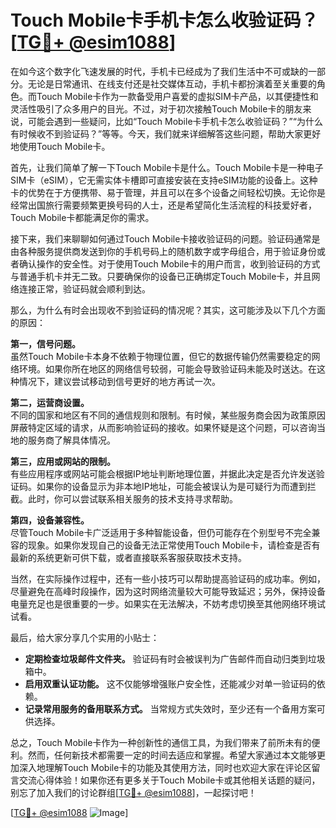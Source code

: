 # Touch Mobile卡手机卡怎么收验证码？[[TG💪+ @esim1088](https://t.me/s/esim1088)]

在如今这个数字化飞速发展的时代，手机卡已经成为了我们生活中不可或缺的一部分。无论是日常通讯、在线支付还是社交媒体互动，手机卡都扮演着至关重要的角色。而Touch Mobile卡作为一款备受用户喜爱的虚拟SIM卡产品，以其便捷性和灵活性吸引了众多用户的目光。不过，对于初次接触Touch Mobile卡的朋友来说，可能会遇到一些疑问，比如“Touch Mobile卡手机卡怎么收验证码？”“为什么有时候收不到验证码？”等等。今天，我们就来详细解答这些问题，帮助大家更好地使用Touch Mobile卡。

首先，让我们简单了解一下Touch Mobile卡是什么。Touch Mobile卡是一种电子SIM卡（eSIM），它无需实体卡槽即可直接安装在支持eSIM功能的设备上。这种卡的优势在于方便携带、易于管理，并且可以在多个设备之间轻松切换。无论你是经常出国旅行需要频繁更换号码的人士，还是希望简化生活流程的科技爱好者，Touch Mobile卡都能满足你的需求。

接下来，我们来聊聊如何通过Touch Mobile卡接收验证码的问题。验证码通常是由各种服务提供商发送到你的手机号码上的随机数字或字母组合，用于验证身份或者确认操作的安全性。对于使用Touch Mobile卡的用户而言，收到验证码的方式与普通手机卡并无二致。只要确保你的设备已正确绑定Touch Mobile卡，并且网络连接正常，验证码就会顺利到达。

那么，为什么有时会出现收不到验证码的情况呢？其实，这可能涉及以下几个方面的原因：

**第一，信号问题。**  
虽然Touch Mobile卡本身不依赖于物理位置，但它的数据传输仍然需要稳定的网络环境。如果你所在地区的网络信号较弱，可能会导致验证码未能及时送达。在这种情况下，建议尝试移动到信号更好的地方再试一次。

**第二，运营商设置。**  
不同的国家和地区有不同的通信规则和限制。有时候，某些服务商会因为政策原因屏蔽特定区域的请求，从而影响验证码的接收。如果怀疑是这个问题，可以咨询当地的服务商了解具体情况。

**第三，应用或网站的限制。**  
有些应用程序或网站可能会根据IP地址判断地理位置，并据此决定是否允许发送验证码。如果你的设备显示为非本地IP地址，可能会被误认为是可疑行为而遭到拦截。此时，你可以尝试联系相关服务的技术支持寻求帮助。

**第四，设备兼容性。**  
尽管Touch Mobile卡广泛适用于多种智能设备，但仍可能存在个别型号不完全兼容的现象。如果你发现自己的设备无法正常使用Touch Mobile卡，请检查是否有最新的系统更新可供下载，或者直接联系客服获取技术支持。

当然，在实际操作过程中，还有一些小技巧可以帮助提高验证码的成功率。例如，尽量避免在高峰时段操作，因为这时网络流量较大可能导致延迟；另外，保持设备电量充足也是很重要的一步。如果实在无法解决，不妨考虑切换至其他网络环境试试看。

最后，给大家分享几个实用的小贴士：  
- **定期检查垃圾邮件文件夹。** 验证码有时会被误判为广告邮件而自动归类到垃圾箱中。  
- **启用双重认证功能。** 这不仅能够增强账户安全性，还能减少对单一验证码的依赖。  
- **记录常用服务的备用联系方式。** 当常规方式失效时，至少还有一个备用方案可供选择。

总之，Touch Mobile卡作为一种创新性的通信工具，为我们带来了前所未有的便利。然而，任何新技术都需要一定的时间去适应和掌握。希望大家通过本文能够更加深入地理解Touch Mobile卡的功能及其使用方法，同时也欢迎大家在评论区留言交流心得体验！如果你还有更多关于Touch Mobile卡或其他相关话题的疑问，别忘了加入我们的讨论群组[[TG💪+ @esim1088](https://t.me/s/esim1088)]，一起探讨吧！

[[TG💪+ @esim1088](https://t.me/s/esim1088) ![Image](https://i.postimg.cc/4NQfJmqS/Snipaste-2025-05-13-00-14-12.png)]